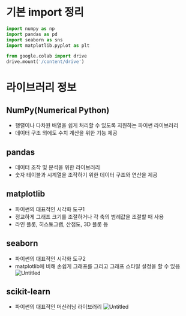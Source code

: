 # 기본 import 정리
```python
import numpy as np
import pandas as pd
import seaborn as sns
import matplotlib.pyplot as plt
```

```python
from google.colab import drive
drive.mount('/content/drive')
```

# 라이브러리 정보
## NumPy(Numerical Python)
- 행렬이나 다차원 배열을 쉽게 처리할 수 있도록 지원하는 파이썬 라이브러리
- 데이터 구조 외에도 수치 계산을 위한 기능 제공
## pandas
- 데이터 조작 및 분석을 위한 라이브러리
- 숫자 테이블과 시계열을 조작하기 위한 데이터 구조와 연산을 제공
## matplotlib
- 파이썬의 대표적인 시각화 도구1
- 정교하게 그래프 크기를 조절하거나 각 축의 범례값을 조절할 때 사용
- 라인 플롯, 히스토그램, 산점도, 3D 플롯 등
## seaborn
- 파이썬의 대표적인 시각화 도구2
- matplotlib에 비해 손쉽게 그래프를 그리고 그래프 스타일 설정을 할 수 있음
  ![Untitled](https://prod-files-secure.s3.us-west-2.amazonaws.com/f3b41181-4d39-46d7-95e7-ae256862d645/ae75044d-fb8b-4051-b264-70c3fddb5772/Untitled.png)
## scikit-learn
- 파이썬의 대표적인 머신러닝 라이브러리
![Untitled](https://prod-files-secure.s3.us-west-2.amazonaws.com/f3b41181-4d39-46d7-95e7-ae256862d645/6c83b699-c6fc-4be7-9d8f-8828f7caf534/Untitled.png)
